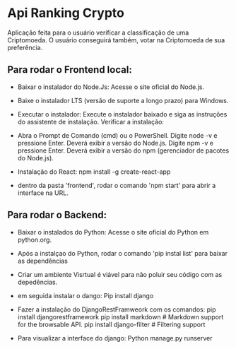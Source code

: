 # Api Ranking Crypto
Aplicação feita para o usuário verificar a classificação de uma Criptomoeda.
O usuário conseguirá também, votar na Criptomoeda de sua preferência.

## Para rodar o Frontend local:

- Baixar o instalador do Node.Js:
Acesse o site oficial do Node.js.

- Baixe o instalador LTS (versão de suporte a longo prazo) para Windows.

- Executar o instalador:
Execute o instalador baixado e siga as instruções do assistente de instalação.
Verificar a instalação:

- Abra o Prompt de Comando (cmd) ou o PowerShell.
Digite node -v e pressione Enter. Deverá exibir a versão do Node.js.
Digite npm -v e pressione Enter. Deverá exibir a versão do npm (gerenciador de pacotes do Node.js).

- Instalação do React:
  npm install -g create-react-app

- dentro da pasta 'frontend', rodar o comando 'npm start' para abrir a interface na URL.

## Para rodar o Backend:

- Baixar o instalados do Python:
  Acesse o site oficial do Python em python.org.

- Após a instalçao do Python, rodar o comando 'pip instal list' para baixar as dependências

- Criar um ambiente Visrtual é viável para não poluir seu código com as depedências.

- em seguida instalar o dango:
  Pip install django

- Fazer a instalação do DjangoRestFramweork com os comandos:
pip install djangorestframework
pip install markdown       # Markdown support for the browsable API.
pip install django-filter  # Filtering support

- Para visualizar a interface do django:
  Python manage.py runserver
  


